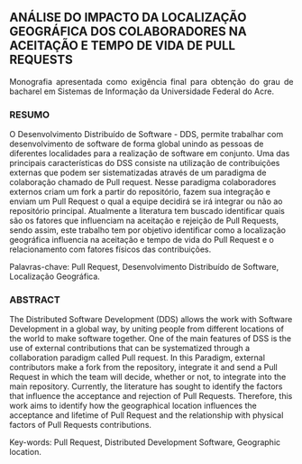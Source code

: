 

## ANÁLISE DO IMPACTO DA LOCALIZAÇÃO GEOGRÁFICA DOS COLABORADORES NA ACEITAÇÃO E TEMPO DE VIDA DE PULL REQUESTS
<div style="text-align: justify"> 
Monografia apresentada como exigência final para obtenção do grau de bacharel em Sistemas de Informação da Universidade Federal do Acre.
</div>

### RESUMO

O Desenvolvimento Distribuído de Software - DDS, permite trabalhar com desenvolvimento de software de forma global unindo as pessoas de diferentes localidades para a realização de software em conjunto. Uma das principais características do DSS consiste na utilização de contribuições externas que podem ser sistematizadas através de um paradigma de colaboração chamado de Pull request. Nesse paradigma colaboradores externos criam um fork a partir do repositório, fazem sua integração e enviam um Pull Request o qual a equipe decidirá se irá integrar ou não ao repositório principal. Atualmente a literatura tem buscado identificar quais são os fatores que influenciam na aceitação e rejeição de Pull Requests, sendo assim, este trabalho tem por objetivo identificar como a localização geográfica influencia na aceitação e tempo de vida do Pull Request e o relacionamento com fatores físicos das contribuições.

Palavras-chave: Pull Request, Desenvolvimento Distribuído de Software, Localização Geográfica.

### ABSTRACT

The Distributed Software Development (DDS) allows the work with Software Development in a global way, by uniting people from different locations of the world to make software together. One of the main features of DSS is the use of external contributions that can be systematized through a collaboration paradigm called Pull request. In this Paradigm, external contributors make a fork from the repository, integrate it and send a Pull Request in which the team will decide, whether or not, to integrate into the main repository. Currently, the literature has sought to identify the factors that influence the acceptance and rejection of Pull Requests. Therefore, this work aims to identify how the geographical location influences the acceptance and lifetime of Pull Request and the relationship with physical factors of Pull Requests contributions.

Key-words: Pull Request, Distributed Development Software, Geographic location.


